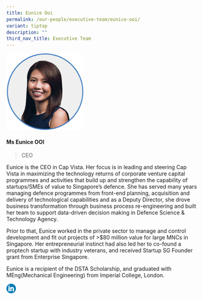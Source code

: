 ```yaml
---
title: Eunice Ooi
permalink: /our-people/executive-team/eunice-ooi/
variant: tiptap
description: ""
third_nav_title: Executive Team
---
```

<p></p><div class="isomer-image-wrapper"><img style="width: 40%;" height="auto" width="100%" alt="" src="/images/Executive Team/Eunice_Ooi.png"></div><h4>Ms Eunice OOI</h4><blockquote><p>CEO</p></blockquote><p>Eunice is the CEO in Cap Vista. Her focus is in leading and steering Cap Vista in maximizing the technology returns of corporate venture capital programmes and activities that build up and strengthen the capability of startups/SMEs of value to Singapore’s defence. She has served many years managing defence programmes from front-end planning, acquisition and delivery of technological capabilities and as a Deputy Director, she drove business transformation through business process re-engineering and built her team to support data-driven decision making in Defence Science &amp; Technology Agency.</p><p></p><p>Prior to that, Eunice worked in the private sector to manage and control development and fit out projects of &gt;$80 million value for large MNCs in Singapore. Her entrepreneurial instinct had also led her to co-found a proptech startup with industry veterans, and received Startup SG Founder grant from Enterprise Singapore.</p><p></p><p>Eunice is a recipient of the DSTA Scholarship, and graduated with MEng(Mechanical Engineering) from Imperial College, London.</p><a class="isomer-image-wrapper" href="https://www.linkedin.com/in/eunice001/"><img style="width: 5%;" height="auto" width="100%" alt="" src="/images/Executive Team/linkedin_logo.png"></a><p></p>